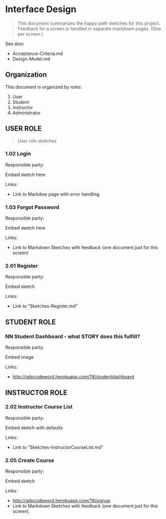 # Interface Design

> This document summarizes the happy path sketches for this project. Feedback for a screen is handled in separate markdown pages. (One per screen.)

See also:

- Acceptance-Criteria.md
- Design-Model.md


## Organization

This document is organized by roles:

1. User
2. Student
3. Instructor
4. Administrator

## USER ROLE

> User role sketches

### 1.02 Login

Responsible party: 

Embed sketch here

Links:
- Link to Markdow page with error handling.


### 1.03 Forgot Password

Responsible party: 

Embed sketch here

Links:
- Link to Markdown Sketches with feedback (one document just for this screen)


### 2.01 Register

Responsible party: 

Embed sketch

Links:
- Link to "Sketches-Register.md"

## STUDENT ROLE


### NN Student Dashboard - what STORY does this fulfill?

Responsible party: 

Embed image

Links:
- <http://gdpcodeword.herokuapp.com/?#/studentdashboard>

## INSTRUCTOR ROLE

### 2.02 Instructor Course List

Responsible party: 

Embed sketch with defaults

Links:
- Link to "Sketches-InstructorCourseList.md"

### 2.05 Create Course

Responsible party:

Embed sketch

Links:
- <http://gdpcodeword.herokuapp.com/?#/signup>
- Link to Markdown Sketches with feedback (one document just for this screen).
